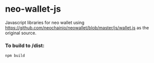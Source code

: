 # neo-wallet-js

Javascript libraries for neo wallet using https://github.com/neochainio/neowallet/blob/master/js/wallet.js as the original source.

### To build to /dist:
```
npm build
```
